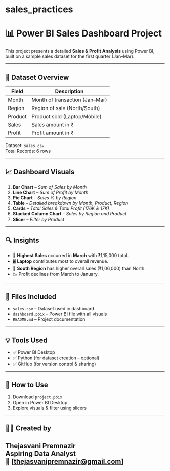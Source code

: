 # sales_practices

# 📊 Power BI Sales Dashboard Project

This project presents a detailed **Sales & Profit Analysis** using Power BI, built on a sample sales dataset for the first quarter (Jan–Mar).

---

## 📁 Dataset Overview

| Field   | Description                    |
|---------|--------------------------------|
| Month   | Month of transaction (Jan–Mar) |
| Region  | Region of sale (North/South)   |
| Product | Product sold (Laptop/Mobile)   |
| Sales   | Sales amount in ₹              |
| Profit  | Profit amount in ₹             |

Dataset: `sales.csv`  
Total Records: 6 rows

---

## 📈 Dashboard Visuals

1. **Bar Chart** – *Sum of Sales by Month*  
2. **Line Chart** – *Sum of Profit by Month*  
3. **Pie Chart** – *Sales % by Region*  
4. **Table** – *Detailed breakdown by Month, Product, Region*  
5. **Cards** – *Total Sales & Total Profit (176K & 17K)*  
6. **Stacked Column Chart** – *Sales by Region and Product*  
7. **Slicer** – *Filter by Product*

---

## 🔍 Insights

- 📌 **Highest Sales** occurred in **March** with ₹1,15,000 total.
- 🖥️ **Laptop** contributes most to overall revenue.
- 🧭 **South Region** has higher overall sales (₹1,06,000) than North.
- 📉 Profit declines from March to January.

---

## 📂 Files Included

- `sales.csv` – Dataset used in dashboard  
- `dashboard.pbix` – Power BI file with all visuals  
- `README.md` – Project documentation

---

## 💡 Tools Used

- ✅ Power BI Desktop  
- ✅ Python (for dataset creation – optional)  
- ✅ GitHub (for version control & sharing)

---

## 🚀 How to Use

1. Download `project.pbix`
2. Open in Power BI Desktop
3. Explore visuals & filter using slicers

---

## 👩‍💻 Created by

**Thejasvani Premnazir**  
Aspiring Data Analyst  
📧 [thejasvanipremnazir@gmail.com]  
---

